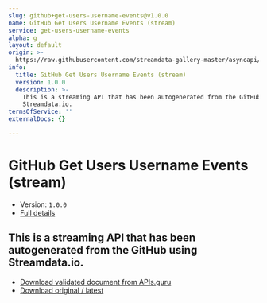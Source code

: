 ```yaml
---
slug: github+get-users-username-events@v1.0.0
name: GitHub Get Users Username Events (stream)
service: get-users-username-events
alpha: g
layout: default
origin: >-
  https://raw.githubusercontent.com/streamdata-gallery-master/asyncapi/master/_listings/github/github-get-users-username-events-stream-async.md
info:
  title: GitHub Get Users Username Events (stream)
  version: 1.0.0
  description: >-
    This is a streaming API that has been autogenerated from the GitHub using
    Streamdata.io.
termsOfService: ''
externalDocs: {}

---
```

# GitHub Get Users Username Events (stream)

* Version: `1.0.0`
* [Full details](../html/github+get-users-username-events@v1.0.0.html)



## This is a streaming API that has been autogenerated from the GitHub using Streamdata.io.



* [Download validated document from APIs.guru](https://raw.githubusercontent.com/APIs-guru/asyncapi-directory/master/docs/APIs/github%2Bget-users-username-events%40v1.0.0.yaml)
* [Download original / latest](https://raw.githubusercontent.com/streamdata-gallery-master/asyncapi/master/_listings/github/github-get-users-username-events-stream-async.md)

<script type="application/ld+json">
{
  "@context": "http://schema.org/",
  "@type": "WebAPI",
  "description": "This is a streaming API that has been autogenerated from the GitHub using Streamdata.io.",
  "documentation": "",

  "name": "GitHub Get Users Username Events (stream)"
}
</script>
